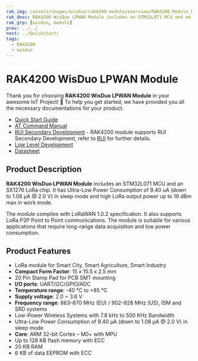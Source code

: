 ```yaml
---
rak_img: /assets/images/wisduo/rak4200-module/overview/RAK4200_Module_home.png
rak_desc: RAK4200 WisDuo LPWAN Module includes an STM32L071 MCU and an SX1276 LoRa transceiver. It has Ultra-Low Power Consumption of 1.5 uA in sleep mode and high LoRa output power up to 19dBm max in work mode.
rak_grp: [wisduo, module]
prev: ../../
next: ../Quickstart/
tags:
  - RAK4200
  - wisduo
---
```


# RAK4200 WisDuo LPWAN Module

Thank you for choosing **RAK4200 WisDuo LPWAN Module** in your awesome IoT Project! 🎉 To help you get started, we have provided you all the necessary documentations for your product.

* [Quick Start Guide](../Quickstart/)
* [AT Command Manual](../AT-Command-Manual/)
* <a href="/RUI/" target="_blank">RUI Secondary Development</a> - RAK4200 module supports RUI Secondary Development, refer to <a href="/RUI/" target="_blank">RUI</a> for further details.
* [Low Level Development](../Low-Level-Development/)
* [Datasheet](../Datasheet/)

<!-- <rk-img
  src="/assets/images/wisduo/rak4200-module/datasheet/overview.png"
  width="50%"
  figure-number="1"
  caption="RAK4200 Module"
/> -->

## Product Description

**RAK4200 WisDuo LPWAN Module** includes an STM32L071 MCU and an SX1276 LoRa chip. It has Ultra-Low Power Consumption of 9.40&nbsp;uA (down to 1.08&nbsp;μA @ 2.0&nbsp;V) in sleep mode and high LoRa output power up to 19&nbsp;dBm max in work mode.

The module complies with LoRaWAN 1.0.2 specification. It also supports LoRa P2P Point to Point communications. The module is suitable for various applications that require long-range data acquisition and low power consumption.

<!-- <rk-btn
  src="../Datasheet/"
  label="View Datasheet for the RAK4200 WisDuo LPWAN Module"
/>

<rk-quick-links :params="$page.frontmatter.params.qlinks1"/> -->

## Product Features

- LoRa module for Smart City, Smart Agriculture, Smart Industry
- **Compact Form Factor**: 15 x 15.5 x 2.5&nbsp;mm
- 20 Pin Stamp Pad for PCB SMT mounting
- **I/O ports**: UART/I2C/GPIO/ADC
- **Temperature range**: -40&nbsp;°C to +85&nbsp;°C
- **Supply voltage**: 2.0 ~ 3.6&nbsp;V
- **Frequency range**: 863–870&nbsp;MHz (EU) / 902–928&nbsp;MHz (US), ISM and SRD systems
- Low-Power Wireless Systems with 7.8&nbsp;kHz to 500&nbsp;KHz Bandwidth
- Ultra-Low Power Consumption of 9.40&nbsp;μA (down to 1.08&nbsp;μA @ 2.0&nbsp;V) in sleep mode
- **Core**: ARM 32-bit Cortex – M0+ with MPU
- Up to 128&nbsp;KB flash memory with ECC
- 20&nbsp;KB RAM
- 6&nbsp;KB of data EEPROM with ECC

<!-- <rk-btn
  src="https://store.rakwireless.com/products/rak4200-lora-module"
  label="Buy a RAK4200 WisDuo LPWAN Module"
  _blank
/> -->
